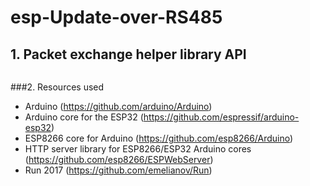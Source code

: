 # esp-Update-over-RS485

## 1. Packet exchange helper library API
```

```

###2. Resources used
* Arduino (https://github.com/arduino/Arduino)
* Arduino core for the ESP32 (https://github.com/espressif/arduino-esp32)
* ESP8266 core for Arduino (https://github.com/esp8266/Arduino)
* HTTP server library for ESP8266/ESP32 Arduino cores (https://github.com/esp8266/ESPWebServer)
* Run 2017 (https://github.com/emelianov/Run)
